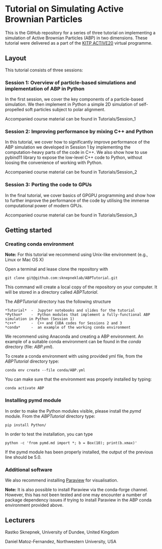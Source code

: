 # Tutorial on Simulating Active Brownian Particles

This is the GitHub repository for a series of three tutorial on implementing a simulation of Active Brownian Particles (ABP) in two dimensions. These tutorial were delivered as a part of the [KITP ACTIVE20](https://www.kitp.ucsb.edu/activities/active20)  virtual programme.

## Layout 

This tutorial consists of three sessions:

### Session 1: Overview of particle-based simulations and implementation of ABP in Python

In the first session, we cover the key components of a particle-based simulation. We then implement in Python a simple 2D simulation of self-propelled soft particles subject to polar alignment. 

Accompanied course material can be found in Tutorials/Session_1

### Session 2: Improving performance by mixing C++ and Python

In this tutorial, we cover how to significantly improve performance of the ABP simulation we developed in Session 1 by implementing the computation-heavy parts of the code in C++. We also show how to use pybind11 library to expose the low-level C++ code to Python, without loosing the convenience of working with Python.

Accompanied course material can be found in Tutorials/Session_2

### Session 3: Porting the code to GPUs

In the final tutorial, we cover basics of GPGPU programming and show how to further improve the performance of the code by utilising the immense computational power of modern GPUs.

Accompanied course material can be found in Tutorials/Session_3

## Getting started

### Creating conda environment 

**Note:** For this tutorial we recommend using Unix-like environment (e.g., Linux or Mac OS X)

Open a terminal and lease clone the repository with 

`git clone git@github.com:sknepneklab/ABPTutorial.git`

This command will create a local copy of the repository on your computer. It will be stored in a directory called *ABPTutorial*. 

The *ABPTutorial* directory has the following structure

    *Tutorial*  -  Jupyter notebooks and slides for the tutorial
    *Python*    -  Python modules that implement a fully-functional ABP simulation in Python (Session 1)
    *c++*       -  C++ and CUDA codes for Sessions 2 and 3
    *conda*     -  an example of the working conda environment 

We recommend using Anaconda and creating a ABP environment. An example of a suitable conda environment can be found in the *conda* directory (file: *ABP.yml*).

To create a conda environment with using provided yml file, from the *ABPTutorial* directory type:

`conda env create --file conda/ABP.yml`

You can make sure that the environment was properly installed by typing:

`conda activate ABP`

### Installing pymd module

In order to make the Python modules visible, please install the *pymd* module. From the *ABPTutorial* directory type:

`pip install Python/`

In order to test the installation, you can type

`python -c 'from pymd.md import *; b = Box(10); print(b.xmax)'`

If the pymd module has been properly installed, the output of the previous line should be 5.0.

### Additional software 

We also recommend installing [Paraview](https://www.paraview.org/download/) for visualisation.

**Note:** It is also possible to install Paraview via the conda-forge channel. However, this has not been tested and one may encounter a number of package dependency issues if trying to install Paraview in the ABP conda environment provided above. 

## Lecturers
Rastko Sknepnek, University of Dundee, United Kingdom

Daniel Matoz-Fernandez, Northwestern University, USA

